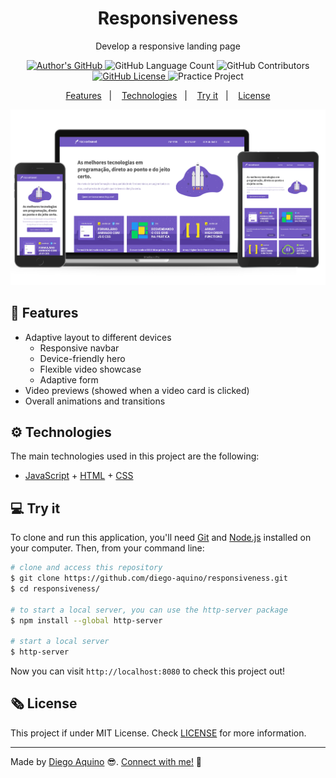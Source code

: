 <h1 align="center">
    Responsiveness
</h1>

<p align="center">Develop a responsive landing page</p>

<p align="center">

<a href="https://github.com/diego-aquino">
<img alt="Author's GitHub" src="https://img.shields.io/badge/author-Diego%20Aquino-7159c1">
</a>

<img alt="GitHub Language Count" src="https://img.shields.io/github/languages/count/diego-aquino/responsiveness.svg?color=7159c1">

<a>
<img alt="GitHub Contributors" src="https://img.shields.io/github/contributors/diego-aquino/responsiveness?color=7159c1">
</a>

<a href="./LICENSE">
<img alt="GitHub License" src="https://img.shields.io/github/license/diego-aquino/responsiveness.svg?color=7159c1">
</a>

<img alt="Practice Project" src="https://img.shields.io/badge/-Practice Project-7159c1">

</p>

<p align="center">
<a href="#rocket-features">Features</a>&nbsp;&nbsp;&nbsp;|&nbsp;&nbsp;&nbsp;
<a href="#gear-technologies">Technologies</a>&nbsp;&nbsp;&nbsp;|&nbsp;&nbsp;&nbsp;
<a href="#computer-try-it">Try it</a>&nbsp;&nbsp;&nbsp;|&nbsp;&nbsp;&nbsp;
<a href="#newspaper_roll-license">License</a>
</p>

<img alt="Demonstration Image" src=".github/demo.png">

## :rocket: Features

- Adaptive layout to different devices
  - Responsive navbar
  - Device-friendly hero
  - Flexible video showcase
  - Adaptive form
- Video previews (showed when a video card is clicked)
- Overall animations and transitions

## :gear: Technologies

The main technologies used in this project are the following:

- [JavaScript](https://developer.mozilla.org/en-US/docs/Web/JavaScript) + [HTML](https://developer.mozilla.org/en-US/docs/Web/HTML) + [CSS](https://developer.mozilla.org/en-US/docs/Web/CSS)

## :computer: Try it

To clone and run this application, you'll need [Git](https://git-scm.com/) and [Node.js](https://nodejs.org/en/) installed on your computer. Then, from your command line:

```bash
# clone and access this repository
$ git clone https://github.com/diego-aquino/responsiveness.git
$ cd responsiveness/

# to start a local server, you can use the http-server package
$ npm install --global http-server

# start a local server
$ http-server
```

Now you can visit `http://localhost:8080` to check this project out!

## :newspaper_roll: License

This project if under MIT License. Check [LICENSE](./LICENSE) for more information.

---

Made by [Diego Aquino](https://github.com/diego-aquino/) :sunglasses:. [Connect with me!](https://www.linkedin.com/in/diego-aquino) :wave:
